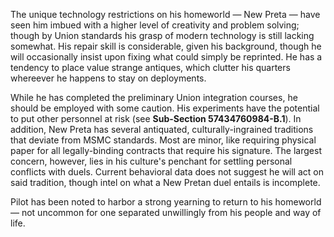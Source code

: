 The unique technology restrictions on his homeworld — New Preta — have seen him imbued with a higher level of creativity and problem solving; though by Union standards his grasp of modern technology is still lacking somewhat. His repair skill is considerable, given his background, though he will occasionally insist upon fixing what could simply be reprinted. He has a tendency to place value strange antiques, which clutter his quarters whereever he happens to stay on deployments. 

While he has completed the preliminary Union integration courses, he should be employed with some caution. His experiments have the potential to put other personnel at risk (see **Sub-Section 57434760984-B.1**). In addition, New Preta has several antiquated, culturally-ingrained traditions that deviate from MSMC standards. Most are minor, like requiring physical paper for all legally-binding contracts that require his signature. The largest concern, however, lies in his culture's penchant for settling personal conflicts with duels. Current behavioral data does not suggest he will act on said tradition, though intel on what a New Pretan duel entails is incomplete. 

Pilot has been noted to harbor a strong yearning to return to his homeworld — not uncommon for one separated unwillingly from his people and way of life.

